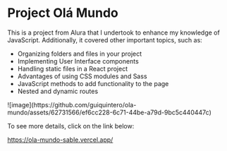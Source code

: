 # Project Olá Mundo

This is a project from Alura that I undertook to enhance my knowledge of JavaScript. Additionally, it covered other important topics, such as:
<ul>
  <li>Organizing folders and files in your project</li>
  <li>Implementing User Interface components</li>
  <li>Handling static files in a React project</li>
  <li>Advantages of using CSS modules and Sass</li>
  <li>JavaScript methods to add functionality to the page</li>
  <li>Nested and dynamic routes</li>
</ul>
![image](https://github.com/guiquintero/ola-mundo/assets/62731566/ef6cc228-6c71-44be-a79d-9bc5c440447c)


To see more details, click on the link below:

https://ola-mundo-sable.vercel.app/

